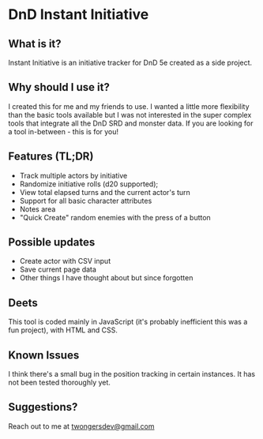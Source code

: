 # DnD Instant Initiative

## What is it?
Instant Initiative is an initiative tracker for DnD 5e created as a side project.

## Why should I use it?
I created this for me and my friends to use. I wanted a little more flexibility than the basic tools available but I was not interested in the super complex tools that integrate all the DnD SRD and monster data. If you are looking for a tool in-between - this is for you!

## Features (TL;DR)
+ Track multiple actors by initiative
+ Randomize initiative rolls (d20 supported);
+ View total elapsed turns and the current actor's turn
+ Support for all basic character attributes
+ Notes area
+ "Quick Create" random enemies with the press of a button

## Possible updates
+ Create actor with CSV input
+ Save current page data
+ Other things I have thought about but since forgotten

## Deets
This tool is coded mainly in JavaScript (it's probably inefficient this was a fun project), with HTML and CSS.

## Known Issues
I think there's a small bug in the position tracking in certain instances. It has not been tested thoroughly yet.

## Suggestions?
Reach out to me at twongersdev@gmail.com

